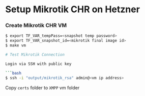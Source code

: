 # Setup Mikrotik CHR on Hetzner

### Create Mikrotik CHR VM

```bash
$ export TF_VAR_tempPass=<snapshot temp password>
$ export TF_VAR_snapshot_id=<mikrotik final image id>
$ make vm

# Test Mikrotik Connection

Login via SSH with public key

```bash
$ ssh -i "output/mikrotik_rsa" admin@<vm ip address>
```

Copy `certs` folder to `XMPP` vm folder
